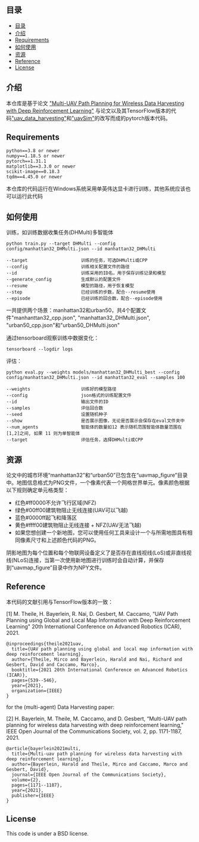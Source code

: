 ## 目录

- [目录](#目录)
- [介绍](#介绍)
- [Requirements](#requirements)
- [如何使用](#如何使用)
- [资源](#资源)
- [Reference](#reference)
- [License](#license)
## 介绍

本仓库是基于论文 ["Multi-UAV Path Planning for Wireless Data Harvesting with Deep Reinforcement Learning"](https://ieeexplore.ieee.org/document/9437338) 与论文以及其TensorFlow版本的代码["uav_data_harvesting"](https://github.com/hbayerlein/uav_data_harvesting)和["uavSim"](https://github.com/theilem/uavSim)的改写而成的pytorch版本代码。


## Requirements

```
python==3.8 or newer
numpy==1.18.5 or newer
pytorch==1.31.1
matplotlib==3.3.0 or newer
scikit-image==0.18.3
tqdm==4.45.0 or newer
```
本仓库的代码运行在Windows系统采用单英伟达显卡进行训练，其他系统应该也可以运行此代码


## 如何使用

训练，如训练数据收集任务(DHMulti)多智能体

```
python train.py --target DHMulti --config config/manhattan32_DHMulti.json --id manhattan32_DHMulti 

--target                    训练的任务，可选DHMulti或CPP
--config                    训练相关配置文件的路径
--id                        训练采用的ID名，用于保存训练记录和模型
--generate_config           生成默认的配置文件
--resume                    模型的路径，用于恢复模型
--step                      已经训练的步数，配合--resume使用
--episode                   已经训练的回合数，配合--episode使用
```
一共提供两个场景：manhattan32和urban50，共4个配置文件"manhanttan32_cpp.json", "manhattan32_DHMulti.json", "urban50_cpp.json"和"urban50_DHMulti.json"

通过tensorboard观察训练中数据变化：

```
tensorboard --logdir logs
```

评估：

```
python eval.py --weights models/manhattan32_DHMulti_best --config config/manhattan32_DHMulti.json --id manhattan32_eval --samples 100

--weights                   训练好的模型路径
--config                    json格式的训练配置文件
--id                        输出文件的ID
--samples                   评估回合数
--seed                      设置随机种子
--show                      是否展示图像，无论是否展示会保存在eval文件夹中
--num_agents                智能体的数量如12 表示随机范围智能体数量范围在  [1,2]之间, 如果 11 则为单智能体
--target                    评估任务，选择DHMulti或CPP
```


## 资源
论文中的城市环境“manhattan32”和“urban50”已包含在“uavmap_figure”目录中。地图信息格式为PNG文件，一个像素代表一个网格世界单元。像素颜色根据以下规则确定单元格类型：

* 红色#ff0000不允许飞行区域(NFZ)
* 绿色#00ff00建筑物阻止无线连接(UAV可以飞越)
* 蓝色#0000ff起飞和降落区
* 黄色#ffff00建筑物阻止无线连接 + NFZ(UAV无法飞越)
* 如果您想创建一个新地图，您可以使用任何工具来设计一个与所需地图具有相同像素尺寸和上述颜色代码的PNG。

阴影地图为每个位置和每个物联网设备定义了是否存在直线视线(LoS)或非直线视线(NLoS)连接，当第一次使用新地图进行训练时会自动计算，并保存到“uavmap_figure”目录中作为NPY文件。


## Reference

本代码的文献引用与TensorFlow版本的一致：

[1] M. Theile, H. Bayerlein, R. Nai, D. Gesbert, M. Caccamo, “UAV Path Planning using Global and Local Map Information with Deep Reinforcement Learning" 20th International Conference on Advanced Robotics (ICAR), 2021. 

```
@inproceedings{theile2021uav,
  title={UAV path planning using global and local map information with deep reinforcement learning},
  author={Theile, Mirco and Bayerlein, Harald and Nai, Richard and Gesbert, David and Caccamo, Marco},
  booktitle={2021 20th International Conference on Advanced Robotics (ICAR)},
  pages={539--546},
  year={2021},
  organization={IEEE}
}
```

for the (multi-agent) Data Harvesting paper:

[2] H. Bayerlein, M. Theile, M. Caccamo, and D. Gesbert, “Multi-UAV path planning for wireless data harvesting with deep reinforcement learning," IEEE Open Journal of the Communications Society, vol. 2, pp. 1171-1187, 2021.

```
@article{bayerlein2021multi,
  title={Multi-uav path planning for wireless data harvesting with deep reinforcement learning},
  author={Bayerlein, Harald and Theile, Mirco and Caccamo, Marco and Gesbert, David},
  journal={IEEE Open Journal of the Communications Society},
  volume={2},
  pages={1171--1187},
  year={2021},
  publisher={IEEE}
}
```

## License 

This code is under a BSD license.